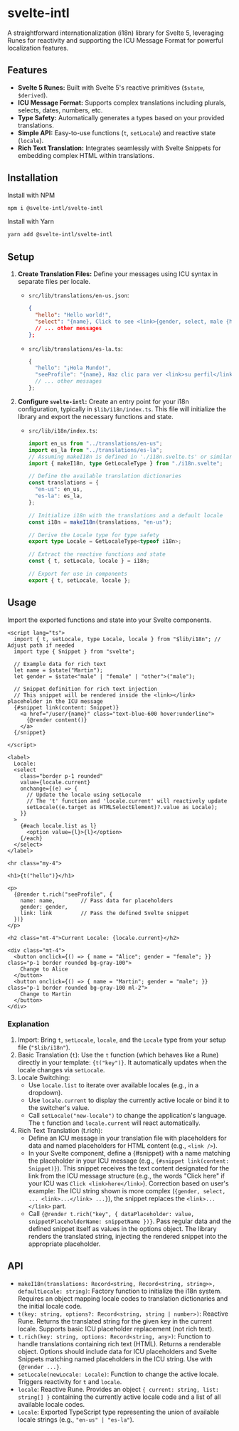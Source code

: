 # svelte-intl
A straightforward internationalization (i18n) library for Svelte 5, leveraging Runes for reactivity and supporting the ICU Message Format for powerful localization features.

## Features
* **Svelte 5 Runes:** Built with Svelte 5's reactive primitives (`$state`, `$derived`).
* **ICU Message Format:** Supports complex translations including plurals, selects, dates, numbers, etc.
* **Type Safety:** Automatically generates a types based on your provided translations.
* **Simple API:** Easy-to-use functions (`t`, `setLocale`) and reactive state (`locale`).
* **Rich Text Translation:** Integrates seamlessly with Svelte Snippets for embedding complex HTML within translations.

## Installation
Install with NPM
```bash
npm i @svelte-intl/svelte-intl
``` 
Install with Yarn
```bash
yarn add @svelte-intl/svelte-intl
```

## Setup

1.  **Create Translation Files:**
    Define your messages using ICU syntax in separate files per locale.

    * `src/lib/translations/en-us.json`:
        ```json
        {
          "hello": "Hello world!",
          "select": "{name}, Click to see <link>{gender, select, male {his} female {her} other {their}} profile</link>.",
          // ... other messages
        };
        ```

    * `src/lib/translations/es-la.ts`:
        ```typescript
        {
          "hello": "¡Hola Mundo!",
          "seeProfile": "{name}, Haz clic para ver <link>su perfil</link>",
          // ... other messages
        };
        ```

2.  **Configure `svelte-intl`:**
    Create an entry point for your i18n configuration, typically in `$lib/i18n/index.ts`. This file will initialize the library and export the necessary functions and state.

    * `src/lib/i18n/index.ts`:
        ```typescript
        import en_us from "../translations/en-us";
        import es_la from "../translations/es-la";
        // Assuming makeI18n is defined in './i18n.svelte.ts' or similar
        import { makeI18n, type GetLocaleType } from "./i18n.svelte";

        // Define the available translation dictionaries
        const translations = {
          "en-us": en_us,
          "es-la": es_la,
        };

        // Initialize i18n with the translations and a default locale
        const i18n = makeI18n(translations, "en-us");

        // Derive the Locale type for type safety
        export type Locale = GetLocaleType<typeof i18n>;

        // Extract the reactive functions and state
        const { t, setLocale, locale } = i18n;

        // Export for use in components
        export { t, setLocale, locale };
        ```

## Usage

Import the exported functions and state into your Svelte components.

```svelte
<script lang="ts">
  import { t, setLocale, type Locale, locale } from "$lib/i18n"; // Adjust path if needed
  import type { Snippet } from "svelte";

  // Example data for rich text
  let name = $state("Martin");
  let gender = $state<"male" | "female" | "other">("male");

  // Snippet definition for rich text injection
  // This snippet will be rendered inside the <link></link> placeholder in the ICU message
  {#snippet link(content: Snippet)}
    <a href="/user/{name}" class="text-blue-600 hover:underline">
      {@render content()}
    </a>
  {/snippet}

</script>

<label>
  Locale:
  <select
    class="border p-1 rounded"
    value={locale.current}
    onchange={(e) => {
      // Update the locale using setLocale
      // The 't' function and 'locale.current' will reactively update
      setLocale((e.target as HTMLSelectElement)?.value as Locale);
    }}
  >
    {#each locale.list as l}
      <option value={l}>{l}</option>
    {/each}
  </select>
</label>

<hr class="my-4">

<h1>{t("hello")}</h1>

<p>
  {@render t.rich("seeProfile", {
    name: name,        // Pass data for placeholders
    gender: gender,
    link: link         // Pass the defined Svelte snippet
  })}
</p>

<h2 class="mt-4">Current Locale: {locale.current}</h2>

<div class="mt-4">
  <button onclick={() => { name = "Alice"; gender = "female"; }} class="p-1 border rounded bg-gray-100">
    Change to Alice
  </button>
  <button onclick={() => { name = "Martin"; gender = "male"; }} class="p-1 border rounded bg-gray-100 ml-2">
    Change to Martin
  </button>
</div>
```
### Explanation
1. Import: Bring `t`, `setLocale`, `locale`, and the `Locale` type from your setup file (`"$lib/i18n"`).
2.  Basic Translation (`t`): Use the `t` function (which behaves like a Rune) directly in your template: `{t("key")}`. It automatically updates when the locale changes via `setLocale`.
3.  Locale Switching:
    - Use `locale.list` to iterate over available locales (e.g., in a dropdown).
    - Use `locale.current` to display the currently active locale or bind it to the switcher's value.
    - Call `setLocale("new-locale")` to change the application's language. The `t` function and `locale.current` will react automatically.
4. Rich Text Translation (t.rich):
   - Define an ICU message in your translation file with placeholders for data and named placeholders for HTML content (e.g., `<link />`).
   - In your Svelte component, define a {#snippet} with a name matching the placeholder in your ICU message (e.g., `{#snippet link(content: Snippet)}`). This snippet receives the text content designated for the link from the ICU message structure (e.g., the words "Click here" if your ICU was `Click <link>here</link>`). Correction based on user's example: The ICU string shown is more complex (`{gender, select, ... <link>...</link> ...}`), the snippet replaces the `<link>...</link>` part.
   - Call `{@render t.rich("key", { dataPlaceholder: value, snippetPlaceholderName: snippetName })}`. Pass regular data and the defined snippet itself as values in the options object. The library renders the translated string, injecting the rendered snippet into the appropriate placeholder.
## API
- `makeI18n(translations: Record<string, Record<string, string>>, defaultLocale: string)`: Factory function to initialize the i18n system. Requires an object mapping locale codes to translation dictionaries and the initial locale code.
- `t(key: string, options?: Record<string, string | number>)`: Reactive Rune. Returns the translated string for the given key in the current locale. Supports basic ICU placeholder replacement (not rich text).
- `t.rich(key: string, options: Record<string, any>)`: Function to handle translations containing rich text (HTML). Returns a renderable object. Options should include data for ICU placeholders and Svelte Snippets matching named placeholders in the ICU string. Use with `{@render ...}`.
- `setLocale(newLocale: Locale)`: Function to change the active locale. Triggers reactivity for `t` and `locale`.
- `locale`: Reactive Rune. Provides an object `{ current: string, list: string[] }` containing the currently active locale code and a list of all available locale codes.
- `Locale`: Exported TypeScript type representing the union of available locale strings (e.g., `"en-us" | "es-la"`).
